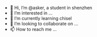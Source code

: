 - 👋 Hi, I’m @asker, a student in shenzhen
- 👀 I’m interested in ...
- 🌱 I’m currently learning chisel
- 💞️ I’m looking to collaborate on ...
- 📫 How to reach me ...

<!---
asker-qiao/asker-qiao is a ✨ special ✨ repository because its `README.md` (this file) appears on your GitHub profile.
You can click the Preview link to take a look at your changes.
--->
